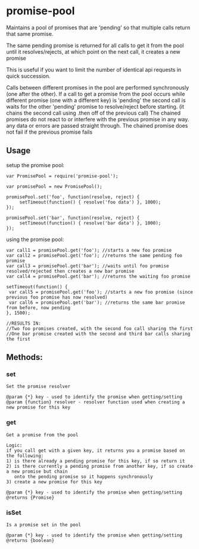 # promise-pool

Maintains a pool of promises that are 'pending' so that multiple calls return that same promise.

The same pending promise is returned for all calls to get it from the pool until it resolves/rejects,
at which point on the next call, it creates a new promise

This is useful if you want to limit the number of identical api requests in quick succession.

Calls between different promises in the pool are performed synchronously (one after the other).
If a call to get a promise from the pool occurs while different promise (one with a different key) is 'pending'
the second call is waits for the other 'pending' promise to resolve/reject before starting.
(it chains the second call using .then off of the previous call)
The chained promises do not react to or interfere with the previous promise in any way. any data or errors are
passed straight through. The chained promise does not fail if the previous promise fails

## Usage
 
 setup the promise pool:

```
var PromisePool = require('promise-pool');

var promisePool = new PromisePool();

promisePool.set('foo', function(resolve, reject) {
     setTimeout(function() { resolve('foo data') }, 1000);
});

promisePool.set('bar', function(resolve, reject) {
     setTimeout(function() { resolve('bar data') }, 1000);
});
```

using the promise pool:

```
var call1 = promisePool.get('foo'); //starts a new foo promise
var call2 = promisePool.get('foo'); //returns the same pending foo promise
var call3 = promisePool.get('bar'); //waits until foo promise resolved/rejected then creates a new bar promise
var call4 = promisePool.get('bar'); //returns the waiting foo promise

setTimeout(function() {
 var call5 = promisePool.get('foo'); //starts a new foo promise (since previous foo promise has now resolved)
 var call6 = promisePool.get('bar'); //returns the same bar promise from before, now pending
}, 1500);

//RESULTS IN:
//Two foo promises created, with the second foo call sharing the first
//One bar promise created with the second and third bar calls sharing the first
```

## Methods:

### set
```
Set the promise resolver

@param {*} key - used to identify the promise when getting/setting
@param {function} resolver - resolver function used when creating a new promise for this key
```

### get
```
Get a promise from the pool

Logic:
if you call get with a given key, it returns you a promise based on the following:
1) is there already a pending promise for this key, if so return it
2) is there currently a pending promise from another key, if so create a new promise but chain
   onto the pending promise so it happens synchronously
3) create a new promise for this key

@param {*} key - used to identify the promise when getting/setting
@returns {Promise}
```

### isSet
```
Is a promise set in the pool

@param {*} key - used to identify the promise when getting/setting
@returns {boolean}
```

